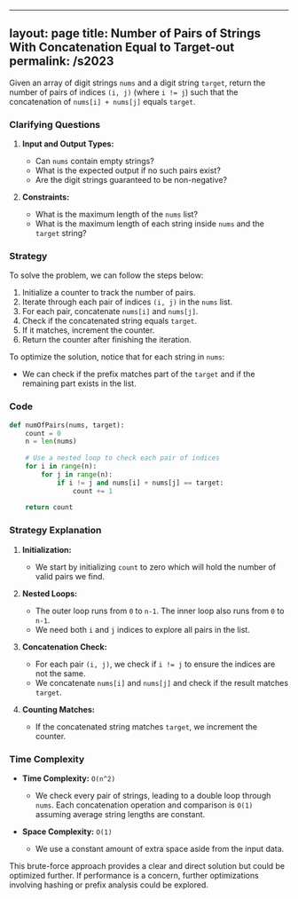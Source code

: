 
---
layout: page
title:  Number of Pairs of Strings With Concatenation Equal to Target-out
permalink: /s2023
---

Given an array of digit strings `nums` and a digit string `target`, return the number of pairs of indices `(i, j)` (where `i != j`) such that the concatenation of `nums[i] + nums[j]` equals `target`.

### Clarifying Questions

1. **Input and Output Types:**
   - Can `nums` contain empty strings?
   - What is the expected output if no such pairs exist?
   - Are the digit strings guaranteed to be non-negative?

2. **Constraints:**
   - What is the maximum length of the `nums` list?
   - What is the maximum length of each string inside `nums` and the `target` string?

### Strategy

To solve the problem, we can follow the steps below:
1. Initialize a counter to track the number of pairs.
2. Iterate through each pair of indices `(i, j)` in the `nums` list.
3. For each pair, concatenate `nums[i]` and `nums[j]`.
4. Check if the concatenated string equals `target`.
5. If it matches, increment the counter.
6. Return the counter after finishing the iteration.

To optimize the solution, notice that for each string in `nums`:
- We can check if the prefix matches part of the `target` and if the remaining part exists in the list.

### Code

```python
def numOfPairs(nums, target):
    count = 0
    n = len(nums)
    
    # Use a nested loop to check each pair of indices
    for i in range(n):
        for j in range(n):
            if i != j and nums[i] + nums[j] == target:
                count += 1
    
    return count
```

### Strategy Explanation

1. **Initialization:** 
   - We start by initializing `count` to zero which will hold the number of valid pairs we find.

2. **Nested Loops:**
   - The outer loop runs from `0` to `n-1`. The inner loop also runs from `0` to `n-1`.
   - We need both `i` and `j` indices to explore all pairs in the list.

3. **Concatenation Check:**
   - For each pair `(i, j)`, we check if `i != j` to ensure the indices are not the same.
   - We concatenate `nums[i]` and `nums[j]` and check if the result matches `target`.

4. **Counting Matches:**
   - If the concatenated string matches `target`, we increment the counter.

### Time Complexity

- **Time Complexity:** `O(n^2)`
  - We check every pair of strings, leading to a double loop through `nums`. Each concatenation operation and comparison is `O(1)` assuming average string lengths are constant.
  
- **Space Complexity:** `O(1)`
  - We use a constant amount of extra space aside from the input data.

This brute-force approach provides a clear and direct solution but could be optimized further. If performance is a concern, further optimizations involving hashing or prefix analysis could be explored.